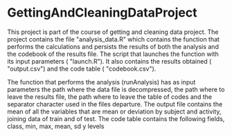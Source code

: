 # GettingAndCleaningDataProject

This project is part of the course of getting and cleaning data project.
The project contains the file "analysis_data.R" which contains the function that performs the calculations and persists the results of both the analysis and the codebook of the results file. The script that launches the function with its input parameters ( "launch.R").
It also contains the results obtained ( "output.csv") and the code table ( "codebook.csv").

The function that performs the analysis (runAnalysis) has as input parameters the path where the data file is decompressed, the path where to leave the results file, the path where to leave the table of codes and the separator character used in the files departure.
The output file contains the mean of all the variables that are mean or deviation by subject and activity, joining data of train and of test.
The code table contains the following fields, class, min, max, mean, sd y levels
